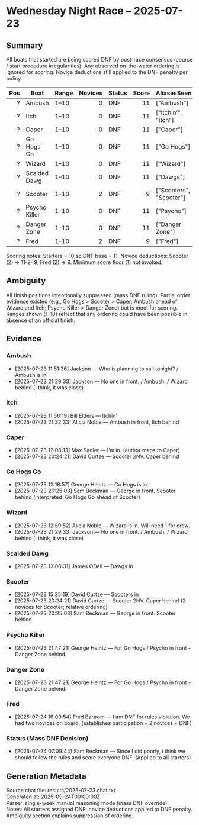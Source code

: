 # Wednesday Night Race – 2025-07-23

<!-- markdownlint-disable MD013 -->

## Summary

All boats that started are being scored DNF by post-race consensus (course / start procedure irregularities). Any observed on-the-water ordering is ignored for scoring. Novice deductions still applied to the DNF penalty per policy.

| Pos | Boat | Range | Novices | Status | Score | AliasesSeen |
|---:|---|---|---:|---|---:|---|
| ? | Ambush | 1–10 | 0 | DNF | 11 | ["Ambush"] |
| ? | Itch | 1–10 | 0 | DNF | 11 | ["Itchin’", "Itch"] |
| ? | Caper | 1–10 | 0 | DNF | 11 | ["Caper"] |
| ? | Go Hogs Go | 1–10 | 0 | DNF | 11 | ["Go Hogs"] |
| ? | Wizard | 1–10 | 0 | DNF | 11 | ["Wizard"] |
| ? | Scalded Dawg | 1–10 | 0 | DNF | 11 | ["Dawgs"] |
| ? | Scooter | 1–10 | 2 | DNF | 9 | ["Scooters", "Scooter"] |
| ? | Psycho Killer | 1–10 | 0 | DNF | 11 | ["Psycho"] |
| ? | Danger Zone | 1–10 | 0 | DNF | 11 | ["Danger Zone"] |
| ? | Fred | 1–10 | 2 | DNF | 9 | ["Fred"] |

Scoring notes: Starters = 10 so DNF base = 11. Novice deductions: Scooter (2) → 11-2=9, Fred (2) → 9. Minimum score floor (1) not invoked.

## Ambiguity

All finish positions intentionally suppressed (mass DNF ruling). Partial order evidence existed (e.g., Go Hogs > Scooter > Caper; Ambush ahead of Wizard and Itch; Psycho Killer > Danger Zone) but is moot for scoring. Ranges shown (1–10) reflect that any ordering could have been possible in absence of an official finish.

## Evidence

### Ambush

- [2025-07-23 11:51:36] Jackson — Who is planning to sail tonight? / Ambush is in.
- [2025-07-23 21:29:33] Jackson — No one in front. / Ambush. / Wizard behind (I think, it was close)

### Itch

- [2025-07-23 11:56:19] Bill Elders — Itchin’
- [2025-07-23 21:32:33] Alicia Noble — Ambush in front, Itch behind

### Caper

- [2025-07-23 12:08:13] Max Sadler — I’m in. (author maps to Caper)
- [2025-07-23 20:24:21] David Curtze — Scooter 2NV. Caper behind

### Go Hogs Go

- [2025-07-23 12:18:57] George Heintz — Go Hogs is in.
- [2025-07-23 20:25:03] Sam Beckman — George in front. Scooter behind (interpreted: Go Hogs Go ahead of Scooter)

### Wizard

- [2025-07-23 12:59:52] Alicia Noble — Wizard is in. Will need 1 for crew.
- [2025-07-23 21:29:33] Jackson — No one in front. / Ambush. / Wizard behind (I think, it was close)

### Scalded Dawg

- [2025-07-23 13:00:31] James ODell — Dawgs in

### Scooter

- [2025-07-23 15:35:19] David Curtze — Scooters in
- [2025-07-23 20:24:21] David Curtze — Scooter 2NV. Caper behind (2 novices for Scooter; relative ordering)
- [2025-07-23 20:25:03] Sam Beckman — George in front. Scooter behind

### Psycho Killer

- [2025-07-23 21:47:21] George Heintz — For Go Hogs / Psycho in front  - Danger Zone behind.

### Danger Zone

- [2025-07-23 21:47:21] George Heintz — For Go Hogs / Psycho in front  - Danger Zone behind.

### Fred

- [2025-07-24 16:09:54] Fred Bartrom — I am DNF for rules violation. We had two novices on board. (establishes participation + 2 novices + DNF)

### Status (Mass DNF Decision)

- [2025-07-24 07:09:44] Sam Beckman — Since I did poorly, i think we should follow the rules and score everyone DNF. (Applied to all starters)

## Generation Metadata

Source chat file: results/2025-07-23.chat.txt  
Generated at: 2025-09-24T00:00:00Z  
Parser: single-week manual reasoning mode (mass DNF override)  
Notes: All starters assigned DNF; novice deductions applied to DNF penalty. Ambiguity section explains suppression of ordering.
